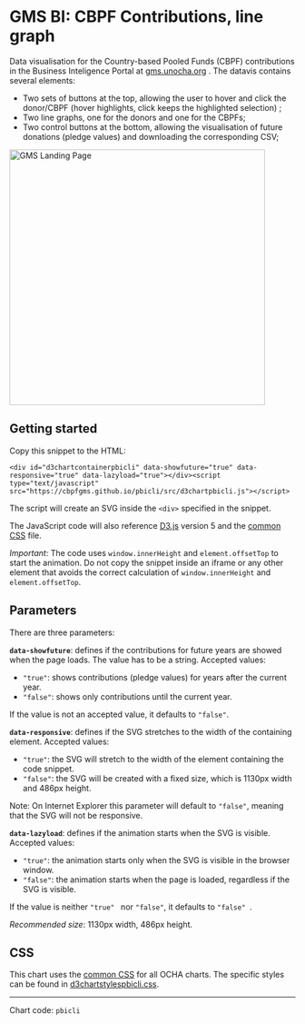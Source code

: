 # GMS BI: CBPF Contributions, line graph

Data visualisation for the Country-based Pooled Funds (CBPF) contributions in the Business Inteligence Portal at [gms.unocha.org](https://gms.unocha.org/content/cbpf-contributions) . The datavis contains several elements:

- Two sets of buttons at the top, allowing the user to hover and click the donor/CBPF (hover highlights, click keeps the highlighted selection) ;
- Two line graphs, one for the donors and one for the CBPFs;
- Two control buttons at the bottom, allowing the visualisation of future donations (pledge values) and downloading the corresponding CSV;

<img alt="GMS Landing Page" src="https://cbpfgms.github.io/img/thumbnails/pbicli.png" width="450">

## Getting started

Copy this snippet to the HTML:

```<div id="d3chartcontainerpbicli" data-showfuture="true" data-responsive="true" data-lazyload="true"></div><script type="text/javascript" src="https://cbpfgms.github.io/pbicli/src/d3chartpbicli.js"></script>```

The script will create an SVG inside the `<div>` specified in the snippet.

The JavaScript code will also reference [D3.js](https://d3js.org) version 5 and the [common CSS](https://github.com/CBPFGMS/cbpfgms.github.io/raw/master/css/) file.

*Important*: The code uses `window.innerHeight`  and `element.offsetTop` to start the animation. Do not copy the snippet inside an iframe or any other element that avoids the correct calculation of `window.innerHeight`  and `element.offsetTop`.

## Parameters

There are three parameters:

**`data-showfuture`**: defines if the contributions for future years are showed when the page loads. The value has to be a string. Accepted values:

- `"true"`: shows contributions (pledge values) for years after the current year.
- `"false"`: shows only contributions until the current year.

If the value is not an accepted value, it defaults to `"false"`.

**`data-responsive`**: defines if the SVG stretches to the width of the containing element. Accepted values:

- `"true"`: the SVG will stretch to the width of the element containing the code snippet.
- `"false"`: the SVG will be created with a fixed size, which is 1130px width and 486px height.

Note: On Internet Explorer this parameter will default to `"false"`, meaning that the SVG will not be responsive.

**`data-lazyload`**: defines if the animation starts when the SVG is visible. Accepted values:

- `"true"`: the animation starts only when the SVG is visible in the browser window.
- `"false"`: the animation starts when the page is loaded, regardless if the SVG is visible.

If the value is neither `"true" ` nor `"false"`, it defaults to `"false" `.

*Recommended size*: 1130px width, 486px height.


## CSS

This chart uses the [common CSS](https://github.com/CBPFGMS/cbpfgms.github.io/raw/master/css/) for all OCHA charts. The specific styles can be found in [d3chartstylespbicli.css](https://github.com/CBPFGMS/cbpfgms.github.io/blob/master/css/d3chartstylespbicli.css).

---
Chart code: `pbicli`
